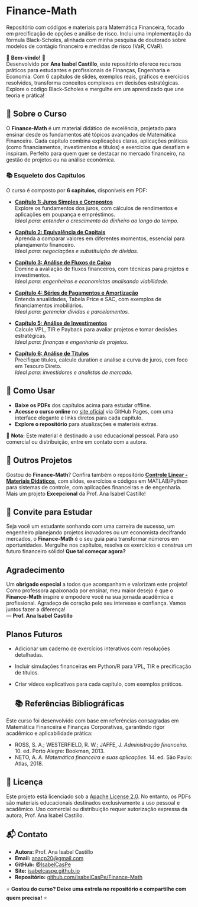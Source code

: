 # Finance-Math

Repositório com códigos e materiais para Matemática Financeira, focado em precificação de opções e análise de risco. Inclui uma implementação da fórmula Black-Scholes, alinhada com minha pesquisa de doutorado sobre modelos de contágio financeiro e medidas de risco (VaR, CVaR).

🌟 **Bem-vindo!** 🌟  
Desenvolvido por **Ana Isabel Castillo**, este repositório oferece recursos práticos para estudantes e profissionais de Finanças, Engenharia e Economia. Com 6 capítulos de slides, exemplos reais, gráficos e exercícios resolvidos, transforma conceitos complexos em decisões estratégicas. Explore o código Black-Scholes e mergulhe em um aprendizado que une teoria e prática!
## 🎯 Sobre o Curso
O **Finance-Math** é um material didático de excelência, projetado para ensinar desde os fundamentos até tópicos avançados de Matemática Financeira. Cada capítulo combina explicações claras, aplicações práticas (como financiamentos, investimentos e títulos) e exercícios que desafiam e inspiram. Perfeito para quem quer se destacar no mercado financeiro, na gestão de projetos ou na análise econômica.

### 📚 Esqueleto dos Capítulos
O curso é composto por **6 capítulos**, disponíveis em PDF:

- **[Capítulo 1: Juros Simples e Compostos](Cap1.pdf)**  
  Explore os fundamentos dos juros, com cálculos de rendimentos e aplicações em poupança e empréstimos.  
  *Ideal para: entender o crescimento do dinheiro ao longo do tempo.*

- **[Capítulo 2: Equivalência de Capitais](Cap2.pdf)**  
  Aprenda a comparar valores em diferentes momentos, essencial para planejamento financeiro.  
  *Ideal para: negociações e substituição de dívidas.*

- **[Capítulo 3: Análise de Fluxos de Caixa](Cap3.pdf)**  
  Domine a avaliação de fluxos financeiros, com técnicas para projetos e investimentos.  
  *Ideal para: engenheiros e economistas analisando viabilidade.*

- **[Capítulo 4: Séries de Pagamentos e Amortização](Cap4.pdf)**  
  Entenda anualidades, Tabela Price e SAC, com exemplos de financiamentos imobiliários.  
  *Ideal para: gerenciar dívidas e parcelamentos.*

- **[Capítulo 5: Análise de Investimentos](Cap5.pdf)**  
  Calcule VPL, TIR e Payback para avaliar projetos e tomar decisões estratégicas.  
  *Ideal para: finanças e engenharia de projetos.*

- **[Capítulo 6: Análise de Títulos](Cap6.pdf)**  
  Precifique títulos, calcule duration e analise a curva de juros, com foco em Tesouro Direto.  
  *Ideal para: investidores e analistas de mercado.*

## 🚀 Como Usar
- **Baixe os PDFs** dos capítulos acima para estudar offline.  
- **Acesse o curso online** no [site oficial](https://github.com/IsabelCasPe/Finance-Math-/) via GitHub Pages, com uma interface elegante e links diretos para cada capítulo.  
- **Explore o repositório** para atualizações e materiais extras.  

📢 **Nota:** Este material é destinado a uso educacional pessoal. Para uso comercial ou distribuição, entre em contato com a autora.

## 🔗 Outros Projetos
Gostou do **Finance-Math**? Confira também o repositório **[Controle Linear - Materiais Didáticos](https://github.com/IsabelCasPe/controle-linear-)**, com slides, exercícios e códigos em MATLAB/Python para sistemas de controle, com aplicações financeiras e de engenharia. Mais um projeto **Excepcional** da Prof. Ana Isabel Castillo!

## 📖 Convite para Estudar
Seja você um estudante sonhando com uma carreira de sucesso, um engenheiro planejando projetos inovadores ou um economista decifrando mercados, o **Finance-Math** é o seu guia para transformar números em oportunidades. Mergulhe nos capítulos, resolva os exercícios e construa um futuro financeiro sólido! **Que tal começar agora?**

##  Agradecimento
Um **obrigado especial** a todos que acompanham e valorizam este projeto! Como professora apaixonada por ensinar, meu maior desejo é que o **Finance-Math** inspire e empodere você na sua jornada acadêmica e profissional. Agradeço de coração pelo seu interesse e confiança. Vamos juntos fazer a diferença!  
— **Prof. Ana Isabel Castillo**

##  Planos Futuros
- Adicionar um caderno de exercícios interativos com resoluções detalhadas.  
- Incluir simulações financeiras em Python/R para VPL, TIR e precificação de títulos.  
- Criar vídeos explicativos para cada capítulo, com exemplos práticos.

  ## 📚 Referências Bibliográficas
Este curso foi desenvolvido com base em referências consagradas em Matemática Financeira e Finanças Corporativas, garantindo rigor acadêmico e aplicabilidade prática:

- ROSS, S. A.; WESTERFIELD, R. W.; JAFFE, J. *Administração financeira*. 10. ed. Porto Alegre: Bookman, 2013.
- NETO, A. A. *Matemática financeira e suas aplicações*. 14. ed. São Paulo: Atlas, 2018.

## 📜 Licença
Este projeto está licenciado sob a [Apache License 2.0](LICENSE). No entanto, os PDFs são materiais educacionais destinados exclusivamente a uso pessoal e acadêmico. Uso comercial ou distribuição requer autorização expressa da autora, Prof. Ana Isabel Castillo.

## 📬 Contato
- **Autora:** Prof. Ana Isabel Castillo  
- **Email:** [anacp20@gmail.com](mailto:anacp20@gmail.com)  
- **GitHub:** [@IsabelCasPe](https://github.com/IsabelCasPe)  
- **Site:** [isabelcaspe.github.io](https://isabelcaspe.github.io/)  
- **Repositório:** [github.com/IsabelCasPe/Finance-Math](https://github.com/IsabelCasPe/Finance-Math-)

⭐ **Gostou do curso? Deixe uma estrela no repositório e compartilhe com quem precisa!** ⭐
